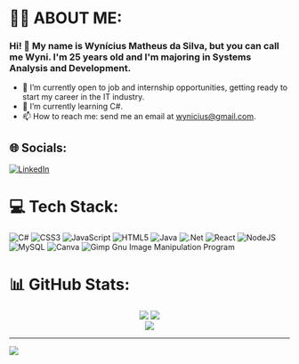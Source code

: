 # 💫🎴 ABOUT ME:
### Hi! 👋 My name is Wynícius Matheus da Silva, but you can call me Wyni. I'm 25 years old and I'm majoring in Systems Analysis and Development.

- 🔭 I’m currently open to job and internship opportunities, getting ready to start my career in the IT industry.
- 🌱 I’m currently learning C#.
- 📫 How to reach me: send me an email at wynicius@gmail.com.

## 🌐 Socials:

[![LinkedIn](https://img.shields.io/badge/LinkedIn-%230077B5.svg?logo=linkedin&logoColor=white)](https://linkedin.com/in/wynicius) 


# 💻 Tech Stack:

![C#](https://img.shields.io/badge/c%23-%23239120.svg?style=for-the-badge&logo=c-sharp&logoColor=white) ![CSS3](https://img.shields.io/badge/css3-%231572B6.svg?style=for-the-badge&logo=css3&logoColor=white) ![JavaScript](https://img.shields.io/badge/javascript-%23323330.svg?style=for-the-badge&logo=javascript&logoColor=%23F7DF1E) ![HTML5](https://img.shields.io/badge/html5-%23E34F26.svg?style=for-the-badge&logo=html5&logoColor=white) ![Java](https://img.shields.io/badge/java-%23ED8B00.svg?style=for-the-badge&logo=java&logoColor=white) ![.Net](https://img.shields.io/badge/.NET-5C2D91?style=for-the-badge&logo=.net&logoColor=white) ![React](https://img.shields.io/badge/react-%2320232a.svg?style=for-the-badge&logo=react&logoColor=%2361DAFB) ![NodeJS](https://img.shields.io/badge/node.js-6DA55F?style=for-the-badge&logo=node.js&logoColor=white) ![MySQL](https://img.shields.io/badge/mysql-%2300f.svg?style=for-the-badge&logo=mysql&logoColor=white) ![Canva](https://img.shields.io/badge/Canva-%2300C4CC.svg?style=for-the-badge&logo=Canva&logoColor=white) ![Gimp Gnu Image Manipulation Program](https://img.shields.io/badge/Gimp-657D8B?style=for-the-badge&logo=gimp&logoColor=FFFFFF)


# 📊 GitHub Stats:

<div align="center">
  
  ![](https://github-readme-stats.vercel.app/api?username=wynicius&theme=chartreuse-dark&hide_border=false&include_all_commits=false&count_private=false)
  ![](https://github-readme-stats.vercel.app/api/top-langs/?username=wynicius&theme=chartreuse-dark&hide_border=false&include_all_commits=false&count_private=false&layout=compact)<br/>
  ![](https://github-readme-streak-stats.herokuapp.com/?user=wynicius&theme=chartreuse-dark&hide_border=false)<br/>
  
</div>


---

[![](https://visitcount.itsvg.in/api?id=wynicius&icon=9&color=9)](https://visitcount.itsvg.in)

<!-- Proudly created with
 getting ready for the opportunity to start in IT business.<br>- 🌱 I’m currently learning C#.<br>- 📫 How to reach me: send me a email on wynicius@gmail.com.<br>- 😄 Pronouns: he/him.


## 🌐 Socials:
[![LinkedIn](https://img.shields.io/badge/LinkedIn-%230077B5.svg?logo=linkedin&logoColor=white)](https://linkedin.com/in/wynicius) 

# 💻 Tech Stack:
![C#](https://img.shields.io/badge/c%23-%23239120.svg?style=for-the-badge&logo=c-sharp&logoColor=white) ![CSS3](https://img.shields.io/badge/css3-%231572B6.svg?style=for-the-badge&logo=css3&logoColor=white) ![JavaScript](https://img.shields.io/badge/javascript-%23323330.svg?style=for-the-badge&logo=javascript&logoColor=%23F7DF1E) ![HTML5](https://img.shields.io/badge/html5-%23E34F26.svg?style=for-the-badge&logo=html5&logoColor=white) ![Java](https://img.shields.io/badge/java-%23ED8B00.svg?style=for-the-badge&logo=java&logoColor=white) ![.Net](https://img.shields.io/badge/.NET-5C2D91?style=for-the-badge&logo=.net&logoColor=white) ![React](https://img.shields.io/badge/react-%2320232a.svg?style=for-the-badge&logo=react&logoColor=%2361DAFB) ![NodeJS](https://img.shields.io/badge/node.js-6DA55F?style=for-the-badge&logo=node.js&logoColor=white) ![MySQL](https://img.shields.io/badge/mysql-%2300f.svg?style=for-the-badge&logo=mysql&logoColor=white) ![Canva](https://img.shields.io/badge/Canva-%2300C4CC.svg?style=for-the-badge&logo=Canva&logoColor=white) ![Gimp Gnu Image Manipulation Program](https://img.shields.io/badge/Gimp-657D8B?style=for-the-badge&logo=gimp&logoColor=FFFFFF)
# 📊 GitHub Stats:

<div align="center">
![](https://github-readme-stats.vercel.app/api?username=wynicius&theme=chartreuse-dark&hide_border=false&include_all_commits=false&count_private=false)
![](https://github-readme-stats.vercel.app/api/top-langs/?username=wynicius&theme=chartreuse-dark&hide_border=false&include_all_commits=false&count_private=false&layout=compact)<br/>
![](https://github-readme-streak-stats.herokuapp.com/?user=wynicius&theme=chartreuse-dark&hide_border=false)<br/>
</div>

---
[![](https://visitcount.itsvg.in/api?id=wynicius&icon=9&color=9)](https://visitcount.itsvg.in)

<!-- Proudly created with GPRM ( https://gprm.itsvg.in ) -->
